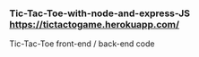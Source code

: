 ### Tic-Tac-Toe-with-node-and-express-JS        https://tictactogame.herokuapp.com/
Tic-Tac-Toe front-end / back-end code
